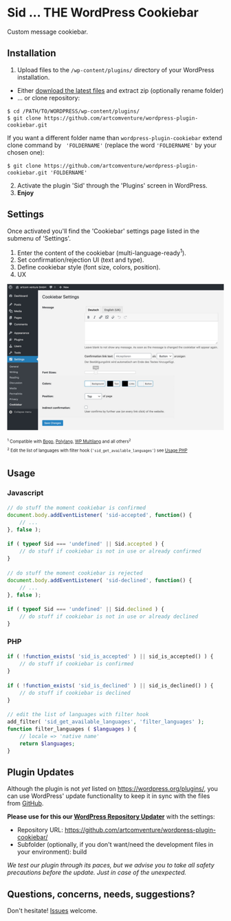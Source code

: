 # Sid ... THE WordPress Cookiebar

Custom message cookiebar.

## Installation

1. Upload files to the `/wp-content/plugins/` directory of your WordPress installation.
  * Either [download the latest files](https://github.com/artcomventure/wordpress-plugin-cookiebar/archive/master.zip) and extract zip (optionally rename folder)
  * ... or clone repository:
  ```
  $ cd /PATH/TO/WORDPRESS/wp-content/plugins/
  $ git clone https://github.com/artcomventure/wordpress-plugin-cookiebar.git
  ```
  If you want a different folder name than `wordpress-plugin-cookiebar` extend clone command by ` 'FOLDERNAME'` (replace the word `'FOLDERNAME'` by your chosen one):
  ```
  $ git clone https://github.com/artcomventure/wordpress-plugin-cookiebar.git 'FOLDERNAME'
  ```
2. Activate the plugin 'Sid' through the 'Plugins' screen in WordPress.
3. **Enjoy**

## Settings

Once activated you'll find the 'Cookiebar' settings page listed in the submenu of 'Settings'.

1. Enter the content of the cookiebar (multi-language-ready<sup>1</sup>).
2. Set confirmation/rejection UI (text and type).
3. Define cookiebar style (font size, colors, position).
4. UX

![image](assets/screenshot-1.jpg)

<sub><sup><sup>1</sup> Compatible with [Bogo](https://de.wordpress.org/plugins/bogo/), [Polylang](https://de.wordpress.org/plugins/polylang/), [WP Multilang](https://wordpress.org/plugins/wp-multilang/) and all others<sup>2</sup> </sup></sub><br />
<sub><sup><sup>2</sup> Edit the list of languages with filter hook (`'sid_get_available_languages'`) see [Usage PHP](https://github.com/artcomventure/wordpress-plugin-cookiebar#php) </sup></sub>

## Usage

### Javascript

```javascript
// do stuff the moment cookiebar is confirmed
document.body.addEventListener( 'sid-accepted', function() {
    // ...
}, false );

if ( typeof Sid === 'undefined' || Sid.accepted ) {
    // do stuff if cookiebar is not in use or already confirmed
}

// do stuff the moment cookiebar is rejected
document.body.addEventListener( 'sid-declined', function() {
    // ...
}, false );

if ( typeof Sid === 'undefined' || Sid.declined ) {
    // do stuff if cookiebar is not in use or already declined
}
```

### PHP

```php
if ( !function_exists( 'sid_is_accepted' ) || sid_is_accepted() ) {
    // do stuff if cookiebar is confirmed
}

if ( !function_exists( 'sid_is_declined' ) || sid_is_declined() ) {
    // do stuff if cookiebar is declined
}

// edit the list of languages with filter hook
add_filter( 'sid_get_available_languages', 'filter_languages' );
function filter_languages ( $languages ) {
    // locale => 'native name'
    return $languages;
} 
```

## Plugin Updates

Although the plugin is not _yet_ listed on https://wordpress.org/plugins/, you can use WordPress' update functionality to keep it in sync with the files from [GitHub](https://github.com/artcomventure/wordpress-plugin-cookiebar).

**Please use for this our [WordPress Repository Updater](https://github.com/artcomventure/wordpress-plugin-repoUpdater)** with the settings:

* Repository URL: https://github.com/artcomventure/wordpress-plugin-cookiebar/
* Subfolder (optionally, if you don't want/need the development files in your environment): build

_We test our plugin through its paces, but we advise you to take all safety precautions before the update. Just in case of the unexpected._

## Questions, concerns, needs, suggestions?

Don't hesitate! [Issues](https://github.com/artcomventure/wordpress-plugin-cookiebar/issues) welcome.
